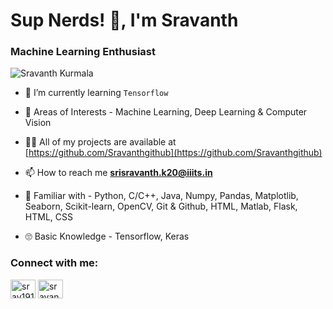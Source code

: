 <h1 align="">Sup Nerds! 👋, I'm Sravanth </h1>
<h3 align="">Machine Learning Enthusiast</h3>

 <p align="left"> <img src="https://komarev.com/ghpvc/?username=Sravanthgithub&label=Profile%20views&color=0e75b6&style=flat" alt="Sravanth Kurmala" /> </p>

- 🌱 I’m currently learning `Tensorflow`

- 🤩 Areas of Interests - Machine Learning, Deep Learning & Computer Vision

- 👨‍💻 All of my projects are available at [https://github.com/Sravanthgithub](https://github.com/Sravanthgithub)

- 📫 How to reach me **srisravanth.k20@iiits.in**

- 🧐 Familiar with - Python, C/C++, Java, Numpy, Pandas, Matplotlib, Seaborn, Scikit-learn, OpenCV, Git & Github, HTML, Matlab, Flask, HTML, CSS

- 🙄 Basic Knowledge - Tensorflow, Keras

<h3 align="left">Connect with me:</h3>
<p align="left">
<a href="https://twitter.com/srav1911" target="blank"><img align="center" src="https://raw.githubusercontent.com/rahuldkjain/github-profile-readme-generator/master/src/images/icons/Social/twitter.svg" alt="srav1911" height="30" width="40" /></a>
<a href="https://www.linkedin.com/in/sravanth-kurmala-40a8311bb/" target="blank"><img align="center" src="https://raw.githubusercontent.com/rahuldkjain/github-profile-readme-generator/master/src/images/icons/Social/linked-in-alt.svg" alt="sravanth kurmala" height="30" width="40" /></a>
</p>


